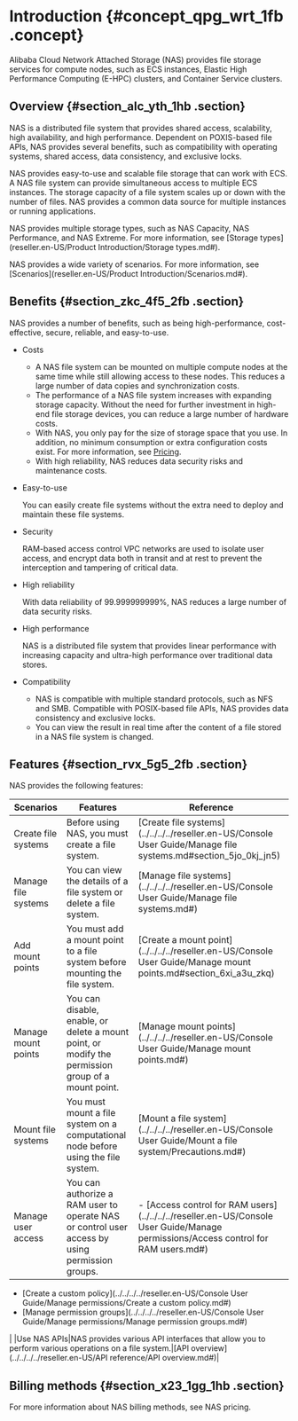 # Introduction {#concept_qpg_wrt_1fb .concept}

Alibaba Cloud Network Attached Storage \(NAS\) provides file storage services for compute nodes, such as ECS instances, Elastic High Performance Computing \(E-HPC\) clusters, and Container Service clusters.

## Overview {#section_alc_yth_1hb .section}

NAS is a distributed file system that provides shared access, scalability, high availability, and high performance. Dependent on POXIS-based file APIs, NAS provides several benefits, such as compatibility with operating systems, shared access, data consistency, and exclusive locks.

NAS provides easy-to-use and scalable file storage that can work with ECS. A NAS file system can provide simultaneous access to multiple ECS instances. The storage capacity of a file system scales up or down with the number of files. NAS provides a common data source for multiple instances or running applications.

NAS provides multiple storage types, such as NAS Capacity, NAS Performance, and NAS Extreme. For more information, see [Storage types](reseller.en-US/Product Introduction/Storage types.md#).

NAS provides a wide variety of scenarios. For more information, see [Scenarios](reseller.en-US/Product Introduction/Scenarios.md#).

## Benefits {#section_zkc_4f5_2fb .section}

NAS provides a number of benefits, such as being high-performance, cost-effective, secure, reliable, and easy-to-use.

-   Costs
    -   A NAS file system can be mounted on multiple compute nodes at the same time while still allowing access to these nodes. This reduces a large number of data copies and synchronization costs.
    -   The performance of a NAS file system increases with expanding storage capacity. Without the need for further investment in high-end file storage devices, you can reduce a large number of hardware costs.
    -   With NAS, you only pay for the size of storage space that you use. In addition, no minimum consumption or extra configuration costs exist. For more information, see [Pricing](../../../../reseller.en-US/Pricing/Pricing.md#).
    -   With high reliability, NAS reduces data security risks and maintenance costs.
-   Easy-to-use

    You can easily create file systems without the extra need to deploy and maintain these file systems.

-   Security

    RAM-based access control VPC networks are used to isolate user access, and encrypt data both in transit and at rest to prevent the interception and tampering of critical data.

-   High reliability

    With data reliability of 99.999999999%, NAS reduces a large number of data security risks.

-   High performance

    NAS is a distributed file system that provides linear performance with increasing capacity and ultra-high performance over traditional data stores.

-   Compatibility
    -   NAS is compatible with multiple standard protocols, such as NFS and SMB. Compatible with POSIX-based file APIs, NAS provides data consistency and exclusive locks.
    -   You can view the result in real time after the content of a file stored in a NAS file system is changed.

## Features {#section_rvx_5g5_2fb .section}

NAS provides the following features:

|Scenarios|Features|Reference|
|---------|--------|---------|
|Create file systems|Before using NAS, you must create a file system.|[Create file systems](../../../../reseller.en-US/Console User Guide/Manage file systems.md#section_5jo_0kj_jn5)|
|Manage file systems|You can view the details of a file system or delete a file system.|[Manage file systems](../../../../reseller.en-US/Console User Guide/Manage file systems.md#)|
|Add mount points|You must add a mount point to a file system before mounting the file system.|[Create a mount point](../../../../reseller.en-US/Console User Guide/Manage mount points.md#section_6xi_a3u_zkq)|
|Manage mount points|You can disable, enable, or delete a mount point, or modify the permission group of a mount point.|[Manage mount points](../../../../reseller.en-US/Console User Guide/Manage mount points.md#)|
|Mount file systems|You must mount a file system on a computational node before using the file system.|[Mount a file system](../../../../reseller.en-US/Console User Guide/Mount a file system/Precautions.md#)|
|Manage user access|You can authorize a RAM user to operate NAS or control user access by using permission groups.| -   [Access control for RAM users](../../../../reseller.en-US/Console User Guide/Manage permissions/Access control for RAM users.md#)
-   [Create a custom policy](../../../../reseller.en-US/Console User Guide/Manage permissions/Create a custom policy.md#)
-   [Manage permission groups](../../../../reseller.en-US/Console User Guide/Manage permissions/Manage permission groups.md#)

 |
|Use NAS APIs|NAS provides various API interfaces that allow you to perform various operations on a file system.|[API overview](../../../../reseller.en-US/API reference/API overview.md#)|

## Billing methods {#section_x23_1gg_1hb .section}

For more information about NAS billing methods, see NAS pricing.

